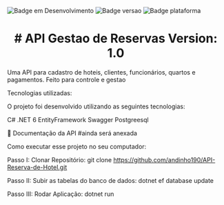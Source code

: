 
![Badge em Desenvolvimento](http://img.shields.io/static/v1?label=STATUS&message=EM%20DESENVOLVIMENTO&color=GREEN&style=for-the-badge) ![Badge versao](http://img.shields.io/static/v1?label=Version&message=%20V1.0&color=red&style=for-the-badge) ![Badge plataforma](http://img.shields.io/static/v1?label=Plataforma%20Web&message=API%20EM%20.NET6&color=blue&style=for-the-badge)




<h1 align="center"> # API Gestao de Reservas Version: 1.0</h1>
Uma API para cadastro de hoteis, clientes, funcionários, quartos e pagamentos. Feito para controle e gestao



Tecnologias utilizadas:

O projeto foi desenvolvido utilizando as seguintes tecnologias:

C#
.NET 6
EntityFramework
Swagger
Postgreesql


📑 Documentação da API
#ainda será anexada



Como executar esse projeto no seu computador:

Passo I: Clonar Repositório: git clone https://github.com/andinho190/API-Reserva-de-Hotel.git

Passo II: Subir as tabelas do banco de dados: dotnet ef database update

Passo III: Rodar Aplicação: dotnet run


